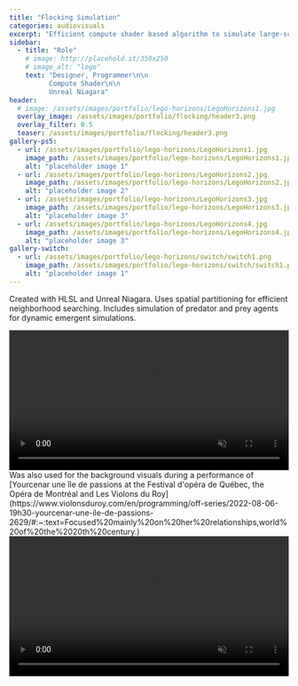 ```yaml
---
title: "Flocking Simulation"
categories: audiovisuals
excerpt: "Efficient compute shader based algorithm to simulate large-scale flocking behaviour"
sidebar:
  - title: "Role"
    # image: http://placehold.it/350x250
    # image_alt: "logo"
    text: "Designer, Programmer\n\n
          Compute Shader\n\n
          Unreal Niagara"
header:
  # image: /assets/images/portfolio/lego-horizons/LegoHorizons1.jpg
  overlay_image: /assets/images/portfolio/flocking/header3.png
  overlay_filter: 0.5
  teaser: /assets/images/portfolio/flocking/header3.png
gallery-ps5:
  - url: /assets/images/portfolio/lego-horizons/LegoHorizons1.jpg
    image_path: /assets/images/portfolio/lego-horizons/LegoHorizons1.jpg
    alt: "placeholder image 1"
  - url: /assets/images/portfolio/lego-horizons/LegoHorizons2.jpg
    image_path: /assets/images/portfolio/lego-horizons/LegoHorizons2.jpg
    alt: "placeholder image 2"
  - url: /assets/images/portfolio/lego-horizons/LegoHorizons3.jpg
    image_path: /assets/images/portfolio/lego-horizons/LegoHorizons3.jpg
    alt: "placeholder image 3"
  - url: /assets/images/portfolio/lego-horizons/LegoHorizons4.jpg
    image_path: /assets/images/portfolio/lego-horizons/LegoHorizons4.jpg
    alt: "placeholder image 3"
gallery-switch:
  - url: /assets/images/portfolio/lego-horizons/switch/switch1.png
    image_path: /assets/images/portfolio/lego-horizons/switch/switch1.png
    alt: "placeholder image 1"
---
```


Created with HLSL and Unreal Niagara. Uses spatial partitioning for efficient neighborhood searching. Includes simulation of predator and prey agents for dynamic emergent simulations.

<video muted autoplay controls width="100%">
    <source src="/assets/images/portfolio/flocking/Video.mp4" type="video/mp4">
</video>
<br>
Was also used for the background visuals during a performance of [Yourcenar une île de passions at the Festival d'opéra de Québec, the Opéra de Montréal and Les Violons du Roy](https://www.violonsduroy.com/en/programming/off-series/2022-08-06-19h30-yourcenar-une-ile-de-passions-2629/#:~:text=Focused%20mainly%20on%20her%20relationships,world%20of%20the%2020th%20century.)

<video muted autoplay controls width="100%">
    <source src="/assets/images/portfolio/flocking/flocking3.mp4" type="video/mp4">
</video>